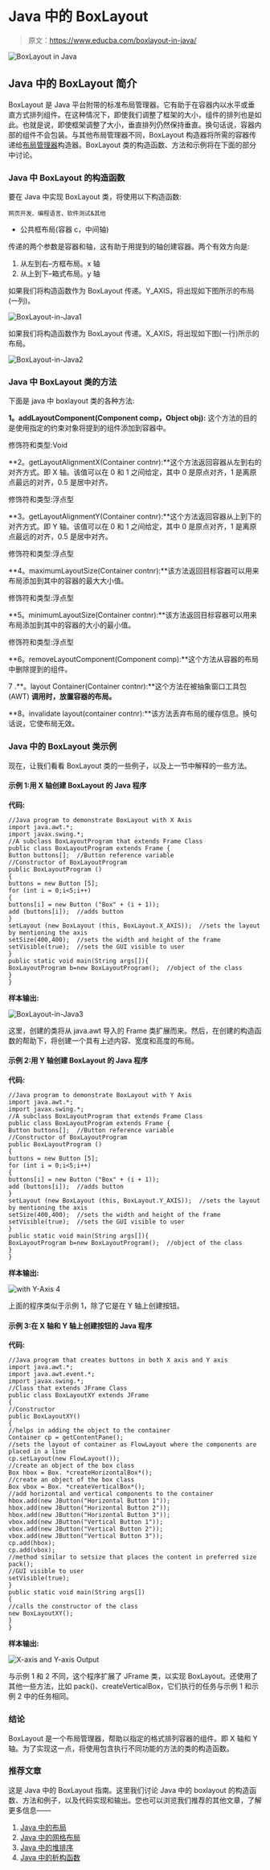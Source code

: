 # Java 中的 BoxLayout

> 原文：<https://www.educba.com/boxlayout-in-java/>

![BoxLayout in Java](img/d5cb176054bc8404493a0d5164e6e7c0.png)



## Java 中的 BoxLayout 简介

BoxLayout 是 Java 平台附带的标准布局管理器。它有助于在容器内以水平或垂直方式排列组件。在这种情况下，即使我们调整了框架的大小，组件的排列也是如此。也就是说，即使框架调整了大小，垂直排列仍然保持垂直。换句话说，容器内部的组件不会包装。与其他布局管理器不同，BoxLayout 构造器将所需的容器传递给[布局管理器](https://www.educba.com/layout-manager-in-java/)构造器。BoxLayout 类的构造函数、方法和示例将在下面的部分中讨论。

### Java 中 BoxLayout 的构造函数

要在 Java 中实现 BoxLayout 类，将使用以下构造函数:

<small>网页开发、编程语言、软件测试&其他</small>

*   公共框布局(容器 c，中间轴)

传递的两个参数是容器和轴，这有助于用提到的轴创建容器。两个有效方向是:

1.  从左到右–方框布局。x 轴
2.  从上到下–箱式布局。y 轴

如果我们将构造函数作为 BoxLayout 传递。Y_AXIS，将出现如下图所示的布局(一列)。

![BoxLayout-in-Java1](img/be1b912f557ee785db0de7c4f34a28cd.png)



如果我们将构造函数作为 BoxLayout 传递。X_AXIS，将出现如下图(一行)所示的布局。

![BoxLayout-in-Java2](img/863a0a299614c22397bfb6c7fb06854b.png)



### Java 中 BoxLayout 类的方法

下面是 java 中 boxlayout 类的各种方法:

**1。addLayoutComponent(Component comp，Object obj):** 这个方法的目的是使用指定的约束对象将提到的组件添加到容器中。

修饰符和类型:Void

**2。getLayoutAlignmentX(Container contnr):**这个方法返回容器从左到右的对齐方式。即 X 轴。该值可以在 0 和 1 之间给定，其中 0 是原点对齐，1 是离原点最远的对齐，0.5 是居中对齐。

修饰符和类型:浮点型

**3。getLayoutAlignmentY(Container contnr):**这个方法返回容器从上到下的对齐方式。即 Y 轴。该值可以在 0 和 1 之间给定，其中 0 是原点对齐，1 是离原点最远的对齐，0.5 是居中对齐。

修饰符和类型:浮点型

**4。maximumLayoutSize(Container contnr):**该方法返回目标容器可以用来布局添加到其中的容器的最大大小值。

修饰符和类型:浮点型

**5。minimumLayoutSize(Container contnr):**该方法返回目标容器可以用来布局添加到其中的容器的大小的最小值。

修饰符和类型:浮点型

**6。removeLayoutComponent(Component comp):**这个方法从容器的布局中删除提到的组件。

7 .**。layout Container(Container contnr):**这个方法在被抽象窗口工具包(AWT) **调用时，放置容器的布局。**

**8。invalidate layout(container contnr):**该方法丢弃布局的缓存信息。换句话说，它使布局无效。

### Java 中的 BoxLayout 类示例

现在，让我们看看 BoxLayout 类的一些例子，以及上一节中解释的一些方法。

#### 示例 1:用 X 轴创建 BoxLayout 的 Java 程序

**代码:**

```
//Java program to demonstrate BoxLayout with X Axis
import java.awt.*;
import javax.swing.*;
//A subclass BoxLayoutProgram that extends Frame Class
public class BoxLayoutProgram extends Frame {
Button buttons[];  //Button reference variable
//Constructor of BoxLayoutProgram
public BoxLayoutProgram ()
{
buttons = new Button [5];
for (int i = 0;i<5;i++)
{
buttons[i] = new Button ("Box" + (i + 1));
add (buttons[i]);  //adds button
}
setLayout (new BoxLayout (this, BoxLayout.X_AXIS));  //sets the layout by mentioning the axis
setSize(400,400);  //sets the width and height of the frame
setVisible(true);  //sets the GUI visible to user
}
public static void main(String args[]){
BoxLayoutProgram b=new BoxLayoutProgram();  //object of the class
}
}
```

**样本输出:**

![BoxLayout-in-Java3](img/d2bc1e48a397f2528f31b676c80e7f7b.png)



这里，创建的类将从 java.awt 导入的 Frame 类扩展而来。然后，在创建的构造函数的帮助下，将创建一个具有上述内容、宽度和高度的布局。

#### 示例 2:用 Y 轴创建 BoxLayout 的 Java 程序

**代码:**

```
//Java program to demonstrate BoxLayout with Y Axis
import java.awt.*;
import javax.swing.*;
//A subclass BoxLayoutProgram that extends Frame Class
public class BoxLayoutProgram extends Frame {
Button buttons[];  //Button reference variable
//Constructor of BoxLayoutProgram
public BoxLayoutProgram ()
{
buttons = new Button [5];
for (int i = 0;i<5;i++)
{
buttons[i] = new Button ("Box" + (i + 1));
add (buttons[i]);  //adds button
}
setLayout (new BoxLayout (this, BoxLayout.Y_AXIS));  //sets the layout by mentioning the axis
setSize(400,400);  //sets the width and height of the frame
setVisible(true);  //sets the GUI visible to user
}
public static void main(String args[]){
BoxLayoutProgram b=new BoxLayoutProgram();  //object of the class
}
}
```

**样本输出:**

![with Y-Axis 4](img/61bd302ae3277811d7d6e377834af665.png)



上面的程序类似于示例 1，除了它是在 Y 轴上创建按钮。

#### 示例 3:在 X 轴和 Y 轴上创建按钮的 Java 程序

**代码:**

```
//Java program that creates buttons in both X axis and Y axis
import java.awt.*;
import java.awt.event.*;
import javax.swing.*;
//Class that extends JFrame Class
public class BoxLayoutXY extends JFrame
{
//Constructor
public BoxLayoutXY()
{
//helps in adding the object to the container
Container cp = getContentPane();
//sets the layout of container as FlowLayout where the components are placed in a line
cp.setLayout(new FlowLayout());
//create an object of the box class
Box hbox = Box. *createHorizontalBox*();
//create an object of the box class
Box vbox = Box. *createVerticalBox*();
//add horizontal and vertical components to the container
hbox.add(new JButton("Horizontal Button 1"));
hbox.add(new JButton("Horizontal Button 2"));
hbox.add(new JButton("Horizontal Button 3"));
vbox.add(new JButton("Vertical Button 1"));
vbox.add(new JButton("Vertical Button 2"));
vbox.add(new JButton("Vertical Button 3"));
cp.add(hbox);
cp.add(vbox);
//method similar to setsize that places the content in preferred size
pack();
//GUI visible to user
setVisible(true);
}
public static void main(String args[])
{
//calls the constructor of the class
new BoxLayoutXY();
}
}
```

**样本输出:**

![X-axis and Y-axis Output](img/0759d918ac6aa56632bcc9e4691e874c.png)



与示例 1 和 2 不同，这个程序扩展了 JFrame 类，以实现 BoxLayout。还使用了其他一些方法，比如 pack()、createVerticalBox，它们执行的任务与示例 1 和示例 2 中的任务相同。

### 结论

BoxLayout 是一个布局管理器，帮助以指定的格式排列容器的组件。即 X 轴和 Y 轴。为了实现这一点，将使用包含执行不同功能的方法的类的构造函数。

### 推荐文章

这是 Java 中的 BoxLayout 指南。这里我们讨论 Java 中的 boxlayout 的构造函数、方法和例子，以及代码实现和输出。您也可以浏览我们推荐的其他文章，了解更多信息——

1.  [Java 中的布局](https://www.educba.com/layout-in-java/)
2.  [Java 中的网格布局](https://www.educba.com/grid-layouts-in-java/)
3.  [Java 中的堆排序](https://www.educba.com/heap-sort-in-java/)
4.  [Java 中的析构函数](https://www.educba.com/destructor-in-java/)






